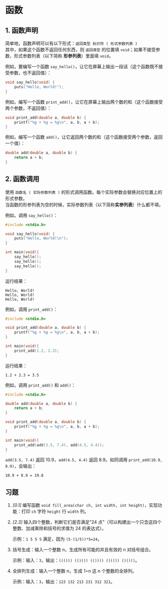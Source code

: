 # 函数

## 1. 函数声明

简单地，函数声明可以有以下形式：`返回类型 标识符 ( 形式参数列表 )`  
其中，如果这个函数不返回任何东西，则 `返回类型` 的位置填 `void`；如果不接受参数，形式参数列表（以下简称 **形参列表**）里面填 `void`。

例如，要编写一个函数 `say_hello()`，让它在屏幕上输出一段话（这个函数既不接受参数，也不返回值）：

```c
void say_hello(void) {
    puts("Hello, World!");
}
```

例如，编写一个函数 `print_add()`，让它在屏幕上输出两个数的和（这个函数接受两个参数，不返回值）：

```c
void print_add(double a, double b) {
    printf("%g + %g = %g\n", a, b, a + b);
}
```

例如，编写一个函数 `add()`，让它返回两个数的和（这个函数接受两个参数，返回一个值）：

```c
double add(double a, double b) {
    return a + b;
}
```

## 2. 函数调用

使用 `函数名 ( 实际参数列表 )` 的形式调用函数。每个实际参数会替换对应位置上的形式参数。  
当函数的形参列表为空的时候，实际参数列表（以下简称**实参列表**）什么都不填。

例如，调用 `say_hello()`：

```c
#include <stdio.h>

void say_hello(void) {
    puts("Hello, World!\n");
}

int main(void){
    say_hello();
    say_hello();
    say_hello();
}
```

运行结果：

```ansi
Hello, World!
Hello, World!
Hello, World!
```

例如，调用 `print_add()`：

```c
#include <stdio.h>

void print_add(double a, double b) {
    printf("%g + %g = %g\n", a, b, a + b);
}

int main(void){
    print_add(1.2, 2.3);
}
```

运行结果：

```ansi
1.2 + 2.3 = 3.5
```

例如，调用 `print_add()` 和 `add()`：

```c
#include <stdio.h>

double add(double a, double b) {
    return a + b;
}

void print_add(double a, double b) {
    printf("%g + %g = %g\n", a, b, a + b);
}

int main(void){
    print_add(add(3.5, 7.4), add(4.5, 4.4));
}
```

`add(3.5, 7.4)` 返回 10.9，`add(4.5, 4.4)` 返回 8.9。如同调用 `print_add(10.9, 8.9)`，会输出：

```ansi
10.9 + 8.9 = 19.8
```

## 习题

1. _[0.1]_ 编写函数 `void fill_area(char ch, int width, int height)`，实现功能：打印 `ch` 字符 `height` 行 `width` 列。
2. _[2.3]_ 输入四个整数，判断它们是否满足“24 点”（可以构建出一个只含这四个整数、加减乘除和括号的求值为 24 的表达式）。

   示例：`1 5 5 5` 满足，因为 `(5-(1/5))*5=24`。

3. 括号生成：输入一个整数 n，生成所有可能的并且有效的 n 对括号组合。

   示例：输入：`3`，输出：`((())) (()()) (())() ()(()) ()()()`。

4. 全排列生成：输入一个整数 n，生成 1~n 这 n 个整数的全排列。

   示例：输入：`3`，输出：`123 132 213 231 312 321`。
